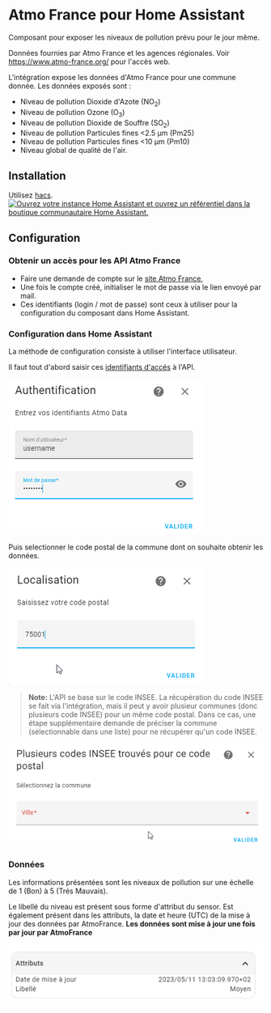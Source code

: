 # Atmo France pour Home Assistant

Composant pour exposer les niveaux de pollution prévu pour le jour même.

Données fournies par Atmo France et les agences régionales.
Voir https://www.atmo-france.org/ pour l'accès web.

L'intégration expose les données d'Atmo France pour une commune donnée.
Les données exposés sont :
- Niveau de pollution Dioxide d'Azote (NO<sub>2</sub>)
- Niveau de pollution Ozone (O<sub>3</sub>)
- Niveau de pollution Dioxide de Souffre (SO<sub>2</sub>)
- Niveau de pollution Particules fines <2.5 µm (Pm25)
- Niveau de pollution Particules fines <10 µm (Pm10)
- Niveau global de qualité de l'air.

## Installation

Utilisez [hacs](https://hacs.xyz/).
[![Ouvrez votre instance Home Assistant et ouvrez un référentiel dans la boutique communautaire Home Assistant.](https://my.home-assistant.io/badges/hacs_repository.svg)](https://my.home-assistant.io/redirect/hacs_repository/?owner=sebcaps&repository=atmofrance&category=integration)

## Configuration

### Obtenir un accès pour les API Atmo France

- Faire une demande de compte sur le [site Atmo France](https://admindata.atmo-france.org/inscription-api),
- Une fois le compte créé, initialiser le mot de passe via le lien envoyé par mail.
- Ces identifiants (login / mot de passe) sont ceux à utiliser pour la configuration du composant dans Home Assistant.

### Configuration dans Home Assistant

La méthode de configuration consiste à utiliser l'interface utilisateur.

Il faut tout d'abord saisir ces [identifiants d'accés](#obtenir-un-accès-pour-les-api-atmo-france) à l'API.

![image info](/img/authent.png)

Puis selectionner le code postal de la commune dont on souhaite obtenir les données.

![image info](/img/location.png)
>**Note:**
>L'API se base sur le code INSEE. La récupération du code INSEE se fait via l'intégration, mais il peut y avoir plusieur communes (donc plusieurs code INSEE) pour un même code postal. Dans ce cas, une étape supplémentaire demande de préciser la commune (sélectionnable dans une liste) pour ne récupérer qu'un code INSEE.

![image info](/img/multiloc.png)

### Données

Les informations présentées sont les niveaux de pollution sur une échelle de 1 (Bon) à 5 (Trés Mauvais).

Le libellé du niveau est présent sous forme d'attribut du sensor. Est également présent dans les attributs, la date et heure (UTC) de la mise à jour des données par AtmoFrance. **Les données sont mise à jour une fois par jour par AtmoFrance**

![image info](/img/attributs.png)